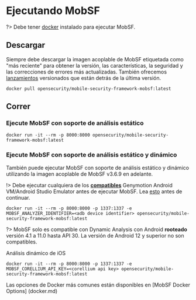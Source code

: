 # Ejecutando MobSF

?> Debe tener [docker](https://docs.docker.com/get-docker/) instalado para ejecutar MobSF.


## Descargar

Siempre debe descargar la imagen acoplable de MobSF etiquetada como "más reciente" para obtener la versión, las características, la seguridad y las correcciones de errores más actualizadas. También ofrecemos [lanzamientos](https://hub.docker.com/r/opensecurity/mobile-security-framework-mobsf/tags) versionados que están detrás de la última versión.

```
docker pull opensecurity/mobile-security-framework-mobsf:latest
```

## Correr

### Ejecute MobSF con soporte de análisis estático

```
docker run -it --rm -p 8000:8000 opensecurity/mobile-security-framework-mobsf:latest
```

### Ejecute MobSF con soporte de análisis estático y dinámico

También puede ejecutar MobSF con soporte de análisis estático y dinámico utilizando la imagen acoplable de MobSF v3.6.9 en adelante.

!> Debe ejecutar cualquiera de los **[compatibles](dynamic_analyzer.md)** Genymotion Android VM/Android Studio Emulator antes de ejecutar MobSF. Lea [esto](dynamic_analyzer.md) antes de continuar.

```
docker run -it --rm -p 8000:8000 -p 1337:1337 -e MOBSF_ANALYZER_IDENTIFIER=<adb device identifier> opensecurity/mobile-security-framework-mobsf:latest
```

?> MobSF solo es compatible con Dynamic Analysis con Android **rooteado** versión 4.1 a 11.0 hasta API 30. La versión de Android 12 y superior no son compatibles.

Análisis dinámico de iOS

```
docker run -it --rm -p 8000:8000 -p 1337:1337 -e MOBSF_CORELLIUM_API_KEY=<corellium api key> opensecurity/mobile-security-framework-mobsf:latest
```

Las opciones de Docker más comunes están disponibles en [MobSF Docker Options] (docker.md)